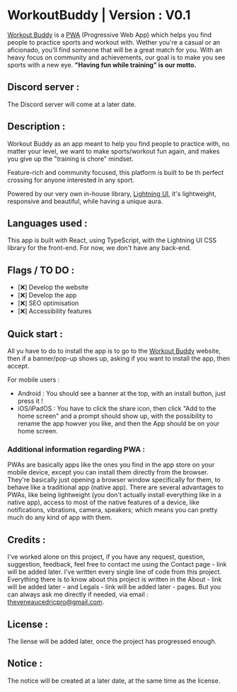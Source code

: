 # WorkoutBuddy | Version : V0.1

[Workout Buddy](https://cedrictheveneau.github.io/WorkoutBuddy/) is a [PWA](https://web.dev/learn/pwa/welcome?continue=https%3A%2F%2Fweb.dev%2Flearn%2Fpwa#foundations) (Progressive Web App) which helps you find people to practice sports and workout with. Wether you're a casual or an aficionado, you'll find someone that will be a great match for you. With an heavy focus on community and achievements, our goal is to make you see sports with a new eye. **"Having fun while training" is our motto.**

## Discord server :

The Discord server will come at a later date.

## Description :

Workout Buddy as an app meant to help you find people to practice with, no matter your level, we want to make sports/workout fun again, and makes you give up the "training is chore" mindset.

Feature-rich and community focused, this platform is built to be th perfect crossing for anyone interested in any sport.

Powered by our very own in-house library, [Lightning UI](https://cedrictheveneau.github.io/Lightning_UI/), it's lightweight, responsive and beautiful, while having a unique aura.

## Languages used :

This app is built with React, using TypeScript, with the Lightning UI CSS library for the front-end.
For now, we don't have any back-end.

## Flags / TO DO :

- [&#10060;] Develop the website
- [&#10060;] Develop the app
- [&#10060;] SEO optimisation
- [&#10060;] Accessibility features

## Quick start :

All yu have to do to install the app is to go to the [Workout Buddy](https://cedrictheveneau.github.io/WorkoutBuddy/) website, then if a banner/pop-up shows up, asking if you want to install the app, then accept.

For mobile users :

- Android : You should see a banner at the top, with an install button, just press it !
- iOS/iPadOS : You have to click the share icon, then click "Add to the home screen" and a prompt should show up, with the possibility to rename the app howver you like, and then the App should be on your home screen.

### Additional information regarding PWA :

PWAs are basically apps like the ones you find in the app store on your mobile device, except you can install them directly from the browser. They're basically just opening a browser window specifically for them, to behave like a traditional app (native app). There are several advantages to PWAs, like being lightweight (you don't actually install everything like in a native app), access to most of the native features of a device, like notifications, vibrations, camera, speakers; which means you can pretty much do any kind of app with them.

## Credits :

I've worked alone on this project, if you have any request, question, suggestion, feedback, feel free to contact me using the Contact page - link will be added later. I've written every single line of code from this project. Everything there is to know about this project is written in the About - link will be added later - and Legals - link will be added later - pages. But you can always ask me directly if needed, via email : theveneaucedricpro@gmail.com.

## License :

The liense will be added later, once the project has progressed enough.

## Notice :

The notice will be created at a later date, at the same time as the license.
